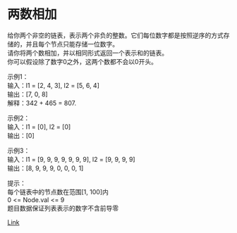 <h1>两数相加</h1>

给你两个非空的链表，表示两个非负的整数。它们每位数字都是按照逆序的方式存储的，并且每个节点只能存储一位数字。</br>
请你将两个数相加，并以相同形式返回一个表示和的链表。</br>
你可以假设除了数字0之外，这两个数都不会以0开头。</br>

示例1：</br>
输入：l1 = [2, 4, 3], l2 = [5, 6, 4]</br>
输出：[7, 0, 8]</br>
解释：342 + 465 = 807.</br>

示例2：</br>
输入：l1 = [0], l2 = [0]</br>
输出：[0]</br>

示例3：</br>
输入：l1 = [9, 9, 9, 9, 9, 9, 9], l2 = [9, 9, 9, 9]</br>
输出：[8, 9, 9, 9, 0, 0, 0, 1]</br>

提示：</br>
每个链表中的节点数在范围[1, 100]内</br>
0 <= Node.val <= 9</br>
题目数据保证列表表示的数字不含前导零</br>

[Link](https://leetcode-cn.com/problems/add-two-numbers/)